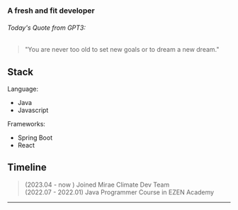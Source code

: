 ### A fresh and fit developer
  
  
###### Today's Quote from GPT3:  
> "You are never too old to set new goals or to dream a new dream."

##
  
  
## Stack

Language: 
- Java  
- Javascript  

Frameworks: 
- Spring Boot  
- React  

## Timeline
>  (2023.04 - now ) Joined Mirae Climate Dev Team   
>  (2022.07 - 2022.01) Java Programmer Course in EZEN Academy
---

<!--
**greyfolk99/greyfolk99** is a ✨ _special_ ✨ repository because its `README.md` (this file) appears on your GitHub profile.

Here are some ideas to get you started:

- 🔭 I’m currently working on ...
- 🌱 I’m currently learning ...
- 👯 I’m looking to collaborate on ...
- 🤔 I’m looking for help with ...
- 💬 Ask me about ...
- 📫 How to reach me: ...
- 😄 Pronouns: ...
- ⚡ Fun fact: ...
-->

